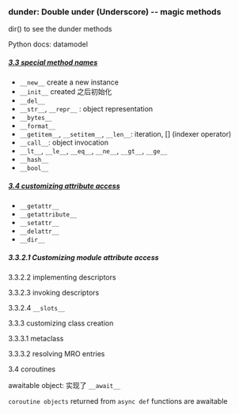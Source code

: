 ### dunder: Double under (Underscore) -- magic methods

dir() to see the dunder methods

Python docs: datamodel 

##### [3.3 special method names](https://docs.python.org/3/reference/datamodel.html#special-method-names)

- `__new__` create a new instance
- `__init__` created 之后初始化
- `__del__`
- `__str__`, `__repr__` : object representation
- `__bytes__`
- `__format__`
- `__getitem__`, `__setitem__`, `__len__`: iteration, [] (indexer operator)
- `__call__`: object invocation
- `__lt__`, `__le__`, `__eq__`, `__ne__`, `__gt__`, `__ge__`
- `__hash__`
- `__bool__`

##### [3.4 customizing attribute access](https://docs.python.org/3/reference/datamodel.html#customizing-attribute-access)

- `__getattr__`
- `__getattribute__`
- `__setattr__`
- `__delattr__`
- `__dir__`

##### 3.3.2.1 Customizing module attribute access

3.3.2.2 implementing descriptors

3.3.2.3 invoking descriptors

3.3.2.4 `__slots__`

3.3.3 customizing class creation

3.3.3.1 metaclass

3.3.3.2 resolving MRO entries

3.4 coroutines

awaitable object: 实现了 `__await__`

`coroutine objects` returned from `async def` functions are awaitable



